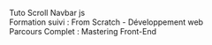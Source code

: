 Tuto Scroll Navbar js <br>
Formation suivi : From Scratch - Développement web<br>
Parcours Complet : Mastering Front-End<br>

